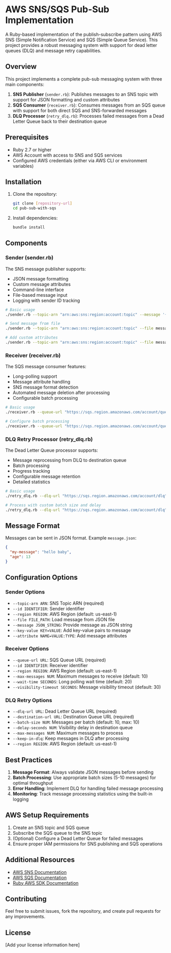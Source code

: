 # AWS SNS/SQS Pub-Sub Implementation

A Ruby-based implementation of the publish-subscribe pattern using AWS SNS (Simple Notification Service) and SQS (Simple Queue Service). This project provides a robust messaging system with support for dead letter queues (DLQ) and message retry capabilities.

## Overview

This project implements a complete pub-sub messaging system with three main components:

1. **SNS Publisher** (`sender.rb`): Publishes messages to an SNS topic with support for JSON formatting and custom attributes
2. **SQS Consumer** (`receiver.rb`): Consumes messages from an SQS queue with support for both direct SQS and SNS-forwarded messages
3. **DLQ Processor** (`retry_dlq.rb`): Processes failed messages from a Dead Letter Queue back to their destination queue

## Prerequisites

- Ruby 2.7 or higher
- AWS Account with access to SNS and SQS services
- Configured AWS credentials (either via AWS CLI or environment variables)

## Installation

1. Clone the repository:
   ```bash
   git clone [repository-url]
   cd pub-sub-with-sqs
   ```

2. Install dependencies:
   ```bash
   bundle install
   ```

## Components

### Sender (sender.rb)

The SNS message publisher supports:

- JSON message formatting
- Custom message attributes
- Command-line interface
- File-based message input
- Logging with sender ID tracking

```bash
# Basic usage
./sender.rb --topic-arn "arn:aws:sns:region:account:topic" --message '{"key": "value"}'

# Send message from file
./sender.rb --topic-arn "arn:aws:sns:region:account:topic" --file message.json

# Add custom attributes
./sender.rb --topic-arn "arn:aws:sns:region:account:topic" --file message.json --attribute "priority=high:String"
```

### Receiver (receiver.rb)

The SQS message consumer features:

- Long-polling support
- Message attribute handling
- SNS message format detection
- Automated message deletion after processing
- Configurable batch processing

```bash
# Basic usage
./receiver.rb --queue-url "https://sqs.region.amazonaws.com/account/queue"

# Configure batch processing
./receiver.rb --queue-url "https://sqs.region.amazonaws.com/account/queue" --max-messages 5 --wait-time 10
```

### DLQ Retry Processor (retry_dlq.rb)

The Dead Letter Queue processor supports:

- Message reprocessing from DLQ to destination queue
- Batch processing
- Progress tracking
- Configurable message retention
- Detailed statistics

```bash
# Basic usage
./retry_dlq.rb --dlq-url "https://sqs.region.amazonaws.com/account/dlq" --destination-url "https://sqs.region.amazonaws.com/account/queue"

# Process with custom batch size and delay
./retry_dlq.rb --dlq-url "https://sqs.region.amazonaws.com/account/dlq" --destination-url "https://sqs.region.amazonaws.com/account/queue" --batch-size 5 --delay-seconds 30
```

## Message Format

Messages can be sent in JSON format. Example `message.json`:

```json
{
  "my-message": "hello baby",
  "age": 13
}
```

## Configuration Options

### Sender Options

- `--topic-arn ARN`: SNS Topic ARN (required)
- `--id IDENTIFIER`: Sender identifier
- `--region REGION`: AWS Region (default: us-east-1)
- `--file FILE_PATH`: Load message from JSON file
- `--message JSON_STRING`: Provide message as JSON string
- `--key-value KEY=VALUE`: Add key-value pairs to message
- `--attribute NAME=VALUE:TYPE`: Add message attributes

### Receiver Options

- `--queue-url URL`: SQS Queue URL (required)
- `--id IDENTIFIER`: Receiver identifier
- `--region REGION`: AWS Region (default: us-east-1)
- `--max-messages NUM`: Maximum messages to receive (default: 10)
- `--wait-time SECONDS`: Long polling wait time (default: 20)
- `--visibility-timeout SECONDS`: Message visibility timeout (default: 30)

### DLQ Retry Options

- `--dlq-url URL`: Dead Letter Queue URL (required)
- `--destination-url URL`: Destination Queue URL (required)
- `--batch-size NUM`: Messages per batch (default: 10, max: 10)
- `--delay-seconds NUM`: Visibility delay in destination queue
- `--max-messages NUM`: Maximum messages to process
- `--keep-in-dlq`: Keep messages in DLQ after processing
- `--region REGION`: AWS Region (default: us-east-1)

## Best Practices

1. **Message Format**: Always validate JSON messages before sending
2. **Batch Processing**: Use appropriate batch sizes (5-10 messages) for optimal throughput
3. **Error Handling**: Implement DLQ for handling failed message processing
4. **Monitoring**: Track message processing statistics using the built-in logging

## AWS Setup Requirements

1. Create an SNS topic and SQS queue
2. Subscribe the SQS queue to the SNS topic
3. (Optional) Configure a Dead Letter Queue for failed messages
4. Ensure proper IAM permissions for SNS publishing and SQS operations

## Additional Resources

- [AWS SNS Documentation](https://aws.amazon.com/sns/)
- [AWS SQS Documentation](https://aws.amazon.com/sqs/)
- [Ruby AWS SDK Documentation](https://docs.aws.amazon.com/sdk-for-ruby/v3/api/)

## Contributing

Feel free to submit issues, fork the repository, and create pull requests for any improvements.

## License

[Add your license information here]
